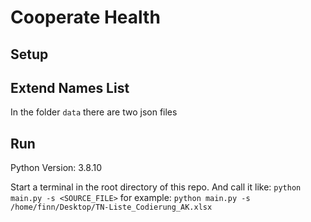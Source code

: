# Cooperate Health 

## Setup 

## Extend Names List
In the folder `data` there are two json files 

## Run 
Python Version: 3.8.10

Start a terminal in the root directory of this repo. And call it like: 
`python main.py -s <SOURCE_FILE>`
for example: 
`python main.py -s /home/finn/Desktop/TN-Liste_Codierung_AK.xlsx`